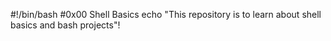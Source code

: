 #!/bin/bash
#0x00 Shell Basics
echo "This repository is to learn about shell basics and bash projects"!
